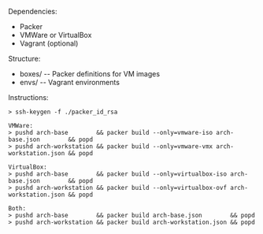 Dependencies:
- Packer
- VMWare or VirtualBox
- Vagrant (optional)


Structure:
- boxes/ -- Packer definitions for VM images
- envs/  -- Vagrant environments


Instructions:
```
> ssh-keygen -f ./packer_id_rsa

VMWare:
> pushd arch-base        && packer build --only=vmware-iso arch-base.json        && popd
> pushd arch-workstation && packer build --only=vmware-vmx arch-workstation.json && popd

VirtualBox:
> pushd arch-base        && packer build --only=virtualbox-iso arch-base.json        && popd
> pushd arch-workstation && packer build --only=virtualbox-ovf arch-workstation.json && popd

Both:
> pushd arch-base        && packer build arch-base.json        && popd
> pushd arch-workstation && packer build arch-workstation.json && popd
